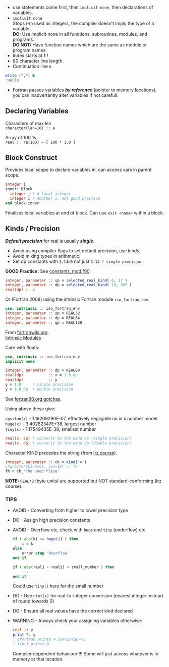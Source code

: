 

- use statements come first, then `implicit none`, then declarations of variables.
- `implicit none`  
Stops i-m used as integers, the compiler doesn't imply the type of a variable.  
**DO:** Use implicit none in all functions, subroutines, modules, and programs.  
**DO NOT:** Have function names which are the same as module or program names.
- Index starts at **1 !**
- 80 character line length.
- Continuation line `&`

````fortran
write (*,*) &
'Hello'
````

- Fortran passes variables ***by reference*** (pointer to memory locations), you can inadvertantly alter variables if not carefull.

## Declaring Variables


Characters of max len  
`character(len=16) :: a`

Array of 100 1s  
`real :: ra(100) = [ 100 * 1.0 ]`


## Block Construct

Provides local scope to declare variables in, can access vars in parent scope.

````fortran
integer i
inner: block
  integer j ! A local integer
  integer i ! Another i, not good practice
end block inner
````

Finalises local variables at end of block.
Can use `exit <name>` within a block.

## Kinds / Precision

***Default precision*** for real is usually ***single***.

- Avoid using compiler flags to set default precision, use kinds.
- Avoid mixing types in arithmetic.
- Set dp constants with `3.14d0` not just `3.14 ! single precision`.

**GOOD Practice:** See [constants_mod.f90](../06_Functions_Subroutines/Fibonacci/constants_mod.f90)

````fortran
integer, parameter :: sp = selected_real_kind( 6, 37 )
integer, parameter :: dp = selected_real_kind( 15, 307 )
real(dp) :: a
````

Or (Fortran 2008) using the intrinsic Fortran module `iso_fortran_env`.

````fortran
use, intrinsic :: iso_fortran_env
integer, parameter :: sp = REAL32
integer, parameter :: dp = REAL64
integer, parameter :: qp = REAL128
````

From [fortranwiki.org](<https://fortranwiki.org/fortran/show/Real+precision>).  
[Intrinsic Modules](https://gcc.gnu.org/onlinedocs/gfortran/Intrinsic-Modules.html)

Care with floats:

````fortran
use, intrinsic :: iso_fortran_env
implicit none

integer, parameter :: dp = REAL64
real(dp)           :: x = 1.0_dp
real(dp)           :: y
y = 1.0     ! single precision
y = 1.0_dp  ! double precision
````

See [fortran90.org gotchas](https://www.fortran90.org/src/gotchas.html).

Using above these give:

`epsilon(x)` - 1.19209290E-07, effectively negligible no in x number model  
`huge(x)` - 3.40282347E+38, largest number  
`tiny(x)` - 1.17549435E-38, smallest number  

```fortran
real(x, sp) ! converts to the kind sp (single precision)
real(x, dp) ! converts to the kind dp (double precision)
```

Character KIND precedes the string (from [lrz course](https://doku.lrz.de/display/PUBLIC/Programming+with+Fortran)).

```fortran
integer, parameter :: ck = kind('A')
character(kind=ck, len=12) :: fh
fh = ck_'The Good Place'
```

**NOTE:** `REAL*8` (byte units) are supported but NOT standard-conforming (lrz course).

### TIPS

- AVOID - Converting from higher to lower precision type
- DO - Assign high precision constants
- AVOID - Overflow etc, check with `huge` and `tiny` (underflow) etc

    ````fortran
    if ( abs(k) <= huge(i) ) then
        i = k
    else
        error stop 'Overflow'
    end if
    ````

    ```fortran
    if ( abs(real1 - real2) < small_number ) then
        ...
    end if
    ```

    Could use `tiny()` here for the small number
- DO - Use `nint(x)` for real-to-integer conversion (nearest integer instead of round towards 0)
- DO - Ensure all real values have the correct kind declared
- WARNING - Always check your assigning variables otherwise:

    ```fortran
    real :: y
    print *, y
    ! gfortran prints 4.56472975E-41
    ! ifort prints 0
    ```

  Compiler dependent behaviour!!!! Some will just access whatever is in memory at that location.
  